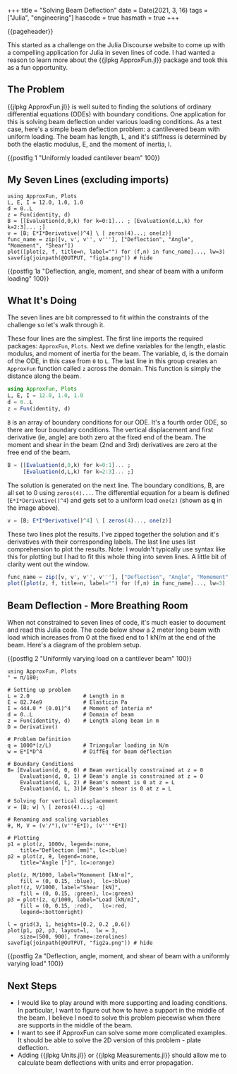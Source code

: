 +++
title = "Solving Beam Deflection"
date = Date(2021, 3, 16)
tags = ["Julia", "engineering"]
hascode = true
hasmath = true
+++

{{pageheader}}

This started as a challenge on the Julia Discourse website to come up with a compelling application for Julia in seven lines of code. I had wanted a reason to learn more about the {{jlpkg ApproxFun.jl}} package and took this as a fun opportunity.

## The Problem

{{jlpkg ApproxFun.jl}} is well suited to finding the solutions of ordinary differential equations (ODEs) with boundary conditions. One application for this is solving beam deflection under various loading conditions. As a test case, here's a simple beam deflection problem: a cantilevered beam with uniform loading. The beam has length, L, and it's stiffness is determined by both the elastic modulus, E, and the moment of inertia, I.

{{postfig 1 "Uniformly loaded cantilever beam" 100}}

## My Seven Lines (excluding imports)

```julia:./code/beam_deflection_01_a
using ApproxFun, Plots
L, E, I = 12.0, 1.0, 1.0
d = 0..L
z = Fun(identity, d)
B = [[Evaluation(d,0,k) for k=0:1]... ; [Evaluation(d,L,k) for k=2:3]... ;]
v = [B; E*I*Derivative()^4] \ [ zeros(4)...; one(z)]
func_name = zip([v, v', v'', v'''], ["Deflection", "Angle", "Momement", "Shear"])
plot([plot(z, f, title=n, label="") for (f,n) in func_name]..., lw=3)
savefig(joinpath(@OUTPUT, "fig1a.png")) # hide
```

<!-- \fig{./code/beam_deflection_01_a} -->
{{postfig 1a "Deflection, angle, moment, and shear of beam with a uniform loading" 100}}

## What It's Doing

The seven lines are bit compressed to fit within the constraints of the challenge so let's walk through it.

These four lines are the simplest. The first line imports the required packages: `ApproxFun`, `Plots`. Next we define variables for the length, elastic modulus, and moment of inertia for the beam. The variable, d, is the domain of the ODE, in this case from `0` to `L`. The last line in this group creates an `ApproxFun` function called `z` across the domain. This function is simply the distance along the beam.

```julia
using ApproxFun, Plots
L, E, I = 12.0, 1.0, 1.0
d = 0..L
z = Fun(identity, d)
```

`B` is an array of boundary conditions for our ODE. It's a fourth order ODE, so there are four boundary conditions. The vertical displacement and first derivative (ie, angle) are both zero at the fixed end of the beam. The moment and shear in the beam (2nd and 3rd) derivatives are zero at the free end of the beam.

```julia
B = [[Evaluation(d,0,k) for k=0:1]... ; 
     [Evaluation(d,L,k) for k=2:3]... ;]
```

The solution is generated on the next line. The boundary conditions, B, are all set to 0 using `zeros(4)...`. The differential equation for a beam is defined (`E*I*Derivative()^4`) and gets set to a uniform load `one(z)` (shown as **q** in the image above).

```julia
v = [B; E*I*Derivative()^4] \ [ zeros(4)..., one(z)]
```

These two lines plot the results. I've zipped together the solution and it's derivatives with their corresponding labels. The last line uses list comprehension to plot the results. Note: I wouldn't typically use syntax like this for plotting but I had to fit this whole thing into seven lines. A little bit of clarity went out the window.

```julia
func_name = zip([v, v', v'', v'''], ["Deflection", "Angle", "Momement", "Shear"])
plot([plot(z, f, title=n, label="") for (f,n) in func_name]..., lw=3)
```

## Beam Deflection - More Breathing Room

When not constrained to seven lines of code, it's much easier to document and read this Julia code. The code below show a 2 meter long beam with load which increases from 0 at the fixed end to 1 kN/m at the end of the beam. Here's a diagram of the problem setup.

<!-- ![alt text](/assets/blog_images/beam_deflection_01_fig2.png) -->
{{postfig 2 "Uniformly varying load on a cantilever beam" 100}}

```julia:./code/beam_deflection_01_b
using ApproxFun, Plots
° = π/180;

# Setting up problem
L = 2.0                 # Length in m
E = 82.74e9             # Elasticin Pa
I = 444.0 * (0.01)^4    # Moment of interia m⁴
d = 0..L                # Domain of beam
z = Fun(identity, d)    # Length along beam in m
D = Derivative()

# Problem Definition
q = 1000*(z/L)          # Triangular loading in N/m
w = E*I*D^4             # DiffEq for beam deflection

# Boundary Conditions
B= [Evaluation(d, 0, 0) # Beam vertically constrained at z = 0
    Evaluation(d, 0, 1) # Beam's angle is constrained at z = 0
    Evaluation(d, L, 2) # Beam's moment is 0 at z = L
    Evaluation(d, L, 3)]# Beam's shear is 0 at z = L

# Solving for vertical displacement
v = [B; w] \ [ zeros(4)...; -q]

# Renaming and scaling variables
θ, M, V = (v'/°),(v''*E*I), (v'''*E*I)

# Plotting
p1 = plot(z, 1000v, legend=:none, 
    title="Deflection [mm]", lc=:blue)
p2 = plot(z, θ, legend=:none, 
    title="Angle [°]", lc=:orange)

plot(z, M/1000, label="Momement [kN⋅m]",
    fill = (0, 0.15, :blue),  lc=:blue)
plot!(z, V/1000, label="Shear [kN]",
    fill = (0, 0.15, :green), lc=:green)
p3 = plot!(z, q/1000, label="Load [kN/m]", 
    fill = (0, 0.15, :red),   lc=:red,
    legend=:bottomright)

l = grid(3, 1, heights=[0.2, 0.2 ,0.6])
plot(p1, p2, p3, layout=l,  lw = 3, 
    size=(500, 900), frame=:zerolines)
savefig(joinpath(@OUTPUT, "fig2a.png")) # hide
```

<!-- \fig{./code/beam_deflection_01_b} -->
{{postfig 2a "Deflection, angle, moment, and shear of beam with a uniformly varying load" 100}}

## Next Steps

 * I would like to play around with more supporting and loading conditions. In particular, I want to figure out how to have a support in the middle of the beam. I believe I need to solve this problem piecewise when there are supports in the middle of the beam.
 * I want to see if ApproxFun can solve some more complicated examples. It should be able to solve the 2D version of this problem - plate deflection.
 * Adding {{jlpkg Units.jl}} or {{jlpkg Measurements.jl}} should allow me to calculate beam deflections with units and error propagation.